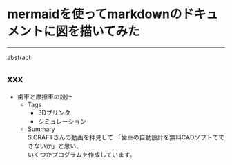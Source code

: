 # mermaidを使ってmarkdownのドキュメントに図を描いてみた
[](::tags::mermaid,markdown,VSCode)

---

abstract

## xxx


- 歯車と摩擦車の設計
    - Tags
        - 3Dプリンタ
        - シミュレーション
    - Summary  
        S.CRAFTさんの動画を拝見して 「歯車の自動設計を無料CADソフトでできないか」と思い、  
        いくつかプログラムを作成しています。